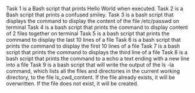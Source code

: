 Task 1 is a Bash script that prints Hello World when executed.
Task 2 is a Bash script that prints a confused smiley.
Task 3 is a bash script that displays the command to display the content of the file /etc/passwd on terminal
Task 4 is a bash script that prints the command to display content of 2 files together on terminal
Task 5 is a bash script that prints the command to display the last 10 lines of a file
Task 6 is a bash script that prints the command to display the first 10 lines of a file
Task 7 is a bash script that prints the command to displays the third line of a file
Task 8 is a bash script that prints the command to a echo a text ending with a new line into a file
Task 9 is a bash script that will write the output of the ls -la command, which lists all the files and directories in the current working directory, to the file ls_cwd_content. If the file already exists, it will be overwritten. If the file does not exist, it will be created. 
